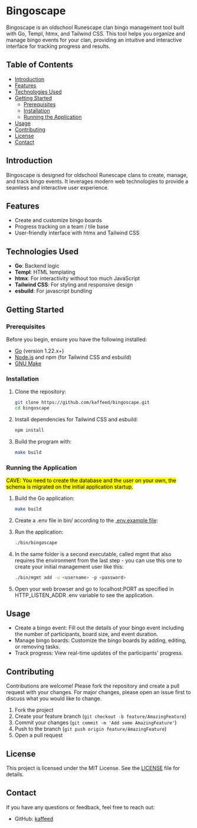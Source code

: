 # Bingoscape

Bingoscape is an oldschool Runescape clan bingo management tool built with Go, Templ, htmx, and Tailwind CSS. This tool helps you organize and manage bingo events for your clan, providing an intuitive and interactive interface for tracking progress and results.

## Table of Contents

- [Introduction](#introduction)
- [Features](#features)
- [Technologies Used](#technologies-used)
- [Getting Started](#getting-started)
  - [Prerequisites](#prerequisites)
  - [Installation](#installation)
  - [Running the Application](#running-the-application)
- [Usage](#usage)
- [Contributing](#contributing)
- [License](#license)
- [Contact](#contact)

## Introduction

Bingoscape is designed for oldschool Runescape clans to create, manage, and track bingo events. It leverages modern web technologies to provide a seamless and interactive user experience.

## Features

- Create and customize bingo boards
- Progress tracking on a team / tile base
- User-friendly interface with htmx and Tailwind CSS

## Technologies Used

- **Go**: Backend logic
- **Templ**: HTML templating
- **htmx**: For interactivity without too much JavaScript
- **Tailwind CSS**: For styling and responsive design
- **esbuild**: For javascript bundling

## Getting Started

### Prerequisites

Before you begin, ensure you have the following installed:

- [Go](https://golang.org/dl/) (version 1.22.x+)
- [Node.js](https://nodejs.org/) and npm (for Tailwind CSS and esbuild)
- [GNU Make](https://www.gnu.org/software/make/)

### Installation

1. Clone the repository:
   ```bash
   git clone https://github.com/kaffeed/bingoscape.git
   cd bingoscape
   ```

2. Install dependencies for Tailwind CSS and esbuild:
   ```bash
   npm install
   ```

3. Build the program with:
   ```bash
   make build
   ```

### Running the Application

<mark>CAVE: You need to create the database and the user on your own, the schema is migrated on the initial application startup.</mark>

1. Build the Go application:
   ```bash
   make build
   ```

2. Create a .env file in bin/ according to the [.env.example file](.env.example):

3. Run the application:
   ```bash
   ./bin/bingoscape
   ```
4. In the same folder is a second executable, called mgmt that also requires the environment from the last step - you can use this one to create your initial management user like this:

   ```bash
   ./bin/mgmt add -u <username> -p <password>
   ```
5. Open your web browser and go to localhost:PORT as specified in HTTP_LISTEN_ADDR .env variable to see the application.

## Usage

- Create a bingo event: Fill out the details of your bingo event including the number of participants, board size, and event duration.
- Manage bingo boards: Customize the bingo boards by adding, editing, or removing tasks.
- Track progress: View real-time updates of the participants' progress.

## Contributing

Contributions are welcome! Please fork the repository and create a pull request with your changes. For major changes, please open an issue first to discuss what you would like to change.

1. Fork the project
2. Create your feature branch (`git checkout -b feature/AmazingFeature`)
3. Commit your changes (`git commit -m 'Add some AmazingFeature'`)
4. Push to the branch (`git push origin feature/AmazingFeature`)
5. Open a pull request

## License

This project is licensed under the MIT License. See the [LICENSE](LICENSE) file for details.

## Contact

If you have any questions or feedback, feel free to reach out:

- GitHub: [kaffeed](https://github.com/kaffeed)
